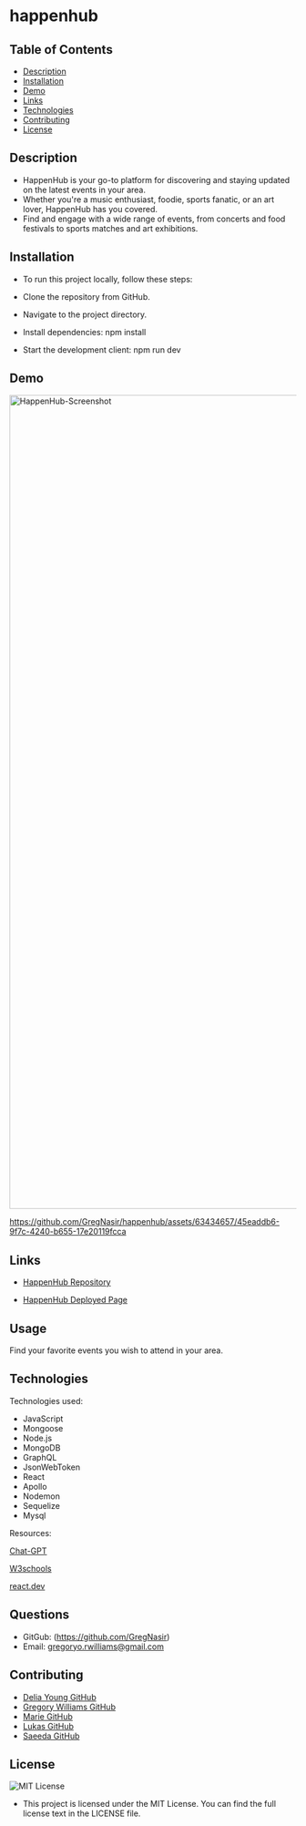 # happenhub
## Table of Contents
* [Description](#description)
* [Installation](#installation)
* [Demo](#demo)
* [Links](#links)
* [Technologies](#technologies)
* [Contributing](#contributing)
* [License](#license)

## Description
- HappenHub is your go-to platform for discovering and staying updated on the latest events in your area. 
- Whether you're a music enthusiast, foodie, sports fanatic, or an art lover, HappenHub has you covered. 
- Find and engage with a wide range of events, from concerts and food festivals to sports matches and art exhibitions.

## Installation
- To run this project locally, follow these steps:

- Clone the repository from GitHub.

- Navigate to the project directory.

- Install dependencies: npm install

- Start the development client: npm run dev

## Demo
<img width="1429" alt="HappenHub-Screenshot" src="https://github.com/GregNasir/happenhub/assets/63434657/ad19dab3-66ad-472a-9db0-80ee6fa08f75">

https://github.com/GregNasir/happenhub/assets/63434657/45eaddb6-9f7c-4240-b655-17e20119fcca

## Links
* <a href="https://github.com/GregNasir/happenhub">HappenHub Repository</a>

* <a href="https://happenhubsearch-a6304aac1562.herokuapp.com/">HappenHub Deployed Page</a>

## Usage

Find your favorite events you wish to attend in your area.

## Technologies
Technologies used:
- JavaScript
- Mongoose
- Node.js
- MongoDB
- GraphQL
- JsonWebToken
- React
- Apollo
- Nodemon
- Sequelize
- Mysql


Resources:

[Chat-GPT](https://chat.openai.com/)

[W3schools](https://www.w3schools.com/)

[react.dev](https://react.dev/)


## Questions

* GitGub: (https://github.com/GregNasir)
* Email: gregoryo.rwilliams@gmail.com

## Contributing
* [Delia Young GitHub](https://github.com/deliaswe)
* [Gregory Williams GitHub](https://github.com/GregNasir)
* [Marie GitHub](https://github.com/mluron-ArxFjs)
* [Lukas GitHub](https://github.com/mastalukeremix)
* [Saeeda GitHub](https://github.com/Saeeda14)

## License
![MIT License](https://img.shields.io/badge/license-MIT-blue)

- This project is licensed under the MIT License. You can find the full license text in the LICENSE file.
